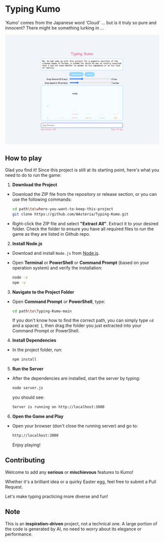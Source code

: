 # Typing Kumo

'Kumo' comes from the Japanese word 'Cloud' ... but is it truly so pure and innocent?
There might be something lurking in ...

![Kumo Demo](kumo-demo.png)

##  How to play

Glad you find it! Since this project is still at its starting point,
here's what you need to do to run the game:

1.  **Download the Project**

- Download the ZIP file from the repository or release section, or you can use the following commands:
	```bash
	cd path\to\where-you-want-to-keep-this-project
	git clone https://github.com/AAsteria/Typing-Kumo.git
	```

- Right-click the ZIP file and select **"Extract All"**. Extract it to your desired folder. Check the folder to ensure you have all required files to run the game as they are listed in Github repo.

2.  **Install Node.js**

- Download and install `Node.js` from [Node.js](https://nodejs.org).

- Open **Terminal** or **PowerShell** or **Command Prompt** (based on your operation system) and verify the installation:

	```bash
	node -v
	npm -v
	```
3.  **Navigate to the Project Folder**
- Open **Command Prompt** or **PowerShell**, type:

	```bash
	cd path\to\Typing-Kumo-main
	```
	 If you don't know how to find the correct path, you can simply type `cd` and a space(` `), then drag the folder you just extracted into your Command Prompt or PowerShell.

4. **Install Dependencies**
- In the project folder, run:
	```bash
	npm install
	```
5. **Run the Server**  
- After the dependencies are installed, start the server by typing:

	```bash
	node server.js
	```
	 you should see: 
	 ```bash
	 Server is running on http://localhost:3000
   ```
6. **Open the Game and Play**
- Open your browser (don't close the running server) and go to:
	```bash
	http://localhost:3000
	```
  Enjoy playing!

##  Contributing

Welcome to add any **serious** or **mischievous** features to Kumo!

Whether it's a brilliant idea or a quirky Easter egg, feel free to submit a Pull Request.

Let's make typing practicing more diverse and fun!

##  Note

This is an **inspiration-driven** project, not a technical one. A large portion of the code is generated by AI, no need to worry about its elegance or performance. 